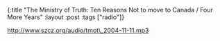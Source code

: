 {:title "The Ministry of Truth: Ten Reasons Not to move to Canada / Four More Years"
:layout :post
:tags  ["radio"]}

<http://www.szcz.org/audio/tmot\_2004-11-11.mp3>

